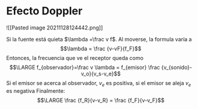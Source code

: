 # Efecto Doppler
![[Pasted image 20211128124442.png]]

Si la fuente está quieta $\lambda =\frac v f$. Al moverse, la formula varía a 
$$\lambda = \frac {v-vF}{f_F}$$
Entonces, la frecuencia que ve el receptor queda como 
$$\LARGE f_{observador}=\frac v \lambda = f_{emisor} \frac {v_{sonido}-v_o}{v_s-v_e}$$
Si el emisor se acerca al observador, $v_e$ es positiva, si el emisor se aleja $v_e$ es negativa
Finalmente:
$$\LARGE \frac {f_R}{v-v_R} = \frac {f_F}{v-v_F}$$